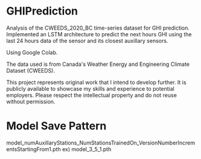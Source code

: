 # GHIPrediction
Analysis of the CWEEDS_2020_BC time-series dataset for GHI prediction. Implemented an LSTM architecture to predict the next hours GHI using the last 24 hours data of the sensor and its closest auxillary sensors.

Using Google Colab.

The data used is from Canada's Weather Energy and Engineering Climate Dataset (CWEEDS).

This project represents original work that I intend to develop further. It is publicly available to showcase my skills and experience to potential employers. Please respect the intellectual property and do not reuse without permission.


# Model Save Pattern
model_numAuxillaryStations_NumStationsTrainedOn_VersionNumberIncrementsStartingFrom1.pth
ex) model_3_5_1.pth